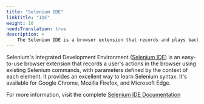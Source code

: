 ```yaml
---
title: "Selenium IDE"
linkTitle: "IDE"
weight: 10
needsTranslation: true
description: >
    The Selenium IDE is a browser extension that records and plays back a user's actions.
---
```


Selenium's Integrated Development Environment ([Selenium IDE](//selenium.dev/selenium-ide))
is an easy-to-use browser extension that records a user's
actions in the browser using existing Selenium commands,
with parameters defined by the context of each element.
It provides an excellent way to learn Selenium syntax.
It's available for Google Chrome, Mozilla Firefox, and Microsoft Edge.

For more information, visit the complete
[Selenium IDE Documentation](https://www.selenium.dev/selenium-ide/docs/en/introduction/getting-started)
